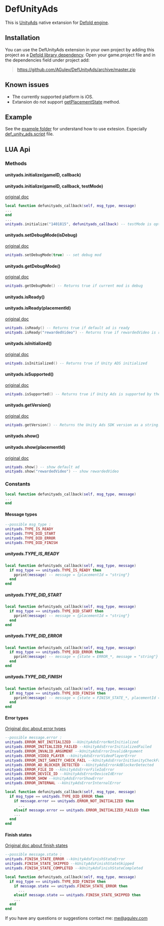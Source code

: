 # DefUnityAds

This is [UnityAds](https://unity3d.com/ru/services/ads) native extansion for [Defold engine](http://www.defold.com).

## Installation

You can use the DefUnityAds extension in your own project by adding this project as a [Defold library dependency](http://www.defold.com/manuals/libraries/).
Open your game.project file and in the dependencies field under project add:

>https://github.com/AGulev/DefUnityAds/archive/master.zip

## Known issues

- The currently supported platform is iOS.
- Extansion do not support [getPlacementState](https://github.com/Unity-Technologies/unity-ads-ios/wiki/sdk_ios_api_reference#getplacementstate) method.

## Example

See the [example folder](https://github.com/AGulev/DefUnityAds/tree/master/Example) for understand how to use extesion. Especially [def_unity_ads.script](https://github.com/AGulev/DefUnityAds/blob/master/Example/def_unity_ads.script) file.


## LUA Api
### Methods
#### unityads.initialize(gameID, callback)
#### unityads.initialize(gameID, callback, testMode)
[original doc](https://github.com/Unity-Technologies/unity-ads-ios/wiki/sdk_ios_api_reference#initialize) 
```lua
local function defunityads_callback(self, msg_type, message)
...
end
...
unityads.initialize("1401815", defunityads_callback) -- testMode is optional parameter
```

#### unityads.setDebugMode(isDebug)
[original doc](https://github.com/Unity-Technologies/unity-ads-ios/wiki/sdk_ios_api_reference#setdebugmode) 
```lua
unityads.setDebugMode(true) -- set debug mod
```

#### unityads.getDebugMode()
[original doc](https://github.com/Unity-Technologies/unity-ads-ios/wiki/sdk_ios_api_reference#getdebugmode) 
```lua
unityads.getDebugMode() -- Returns true if current mod is debug
```

#### unityads.isReady()
#### unityads.isReady(placementId)
[original doc](https://github.com/Unity-Technologies/unity-ads-ios/wiki/sdk_ios_api_reference#isready) 
```lua
unityads.isReady() -- Returns true if default ad is ready
unityads.isReady("rewardedVideo") -- Returns true if rewardedVideo is ready
```

#### unityads.isInitialized()
[original doc](https://github.com/Unity-Technologies/unity-ads-ios/wiki/sdk_ios_api_reference#isinitialized) 
```lua
unityads.isInitialized() -- Returns true if Unity ADS initialized
```

#### unityads.isSupported()
[original doc](https://github.com/Unity-Technologies/unity-ads-ios/wiki/sdk_ios_api_reference#issupported) 
```lua
unityads.isSupported() -- Returns true if Unity Ads is supported by the current device
```

#### unityads.getVersion()
[original doc](https://github.com/Unity-Technologies/unity-ads-ios/wiki/sdk_ios_api_reference#getversion) 
```lua
unityads.getVersion() -- Returns the Unity Ads SDK version as a string.
```

#### unityads.show()
#### unityads.show(placementId)
[original doc](https://github.com/Unity-Technologies/unity-ads-ios/wiki/sdk_ios_api_reference#show) 
```lua
unityads.show() -- show default ad
unityads.show("rewardedVideo") -- show rewardedVideo
```

### Constants
```lua
local function defunityads_callback(self, msg_type, message)
...
end
```
#### Message types
```lua
--possible msg_type :
unityads.TYPE_IS_READY
unityads.TYPE_DID_START
unityads.TYPE_DID_ERROR
unityads.TYPE_DID_FINISH
```
##### unityads.TYPE_IS_READY
```lua
local function defunityads_callback(self, msg_type, message)
  if msg_type == unityads.TYPE_IS_READY then
    pprint(message) -- message = {placementId = "string"}
  end
end
```
##### unityads.TYPE_DID_START
```lua
local function defunityads_callback(self, msg_type, message)
  if msg_type == unityads.TYPE_DID_START then
    pprint(message) -- message = {placementId = "string"}
  end
end
```
##### unityads.TYPE_DID_ERROR
```lua
local function defunityads_callback(self, msg_type, message)
  if msg_type == unityads.TYPE_DID_ERROR then
    pprint(message) -- message = {state = ERROR_*, message = "string"}
  end
end
```
##### unityads.TYPE_DID_FINISH
```lua
local function defunityads_callback(self, msg_type, message)
  if msg_type == unityads.TYPE_DID_FINISH then
    pprint(message) -- message = {state = FINISH_STATE_*, placementId = "string"}
  end
end
```
#### Error types
[Original doc about error types](https://github.com/Unity-Technologies/unity-ads-ios/wiki/sdk_ios_api_errors)
```lua
--possible message.error :
unityads.ERROR_NOT_INITIALIZED --kUnityAdsErrorNotInitialized
unityads.ERROR_INITIALIZED_FAILED --kUnityAdsErrorInitializedFailed
unityads.ERROR_INVALID_ARGUMENT --kUnityAdsErrorInvalidArgument
unityads.ERROR_VIDEO_PLAYER --kUnityAdsErrorVideoPlayerError
unityads.ERROR_INIT_SANITY_CHECK_FAIL --kUnityAdsErrorInitSanityCheckFail
unityads.ERROR_AD_BLOCKER_DETECTED --kUnityAdsErrorAdBlockerDetected
unityads.ERROR_FILE_IO --kUnityAdsErrorFileIoError
unityads.ERROR_DEVICE_ID --kUnityAdsErrorDeviceIdError
unityads.ERROR_SHOW --kUnityAdsErrorShowError
unityads.ERROR_INTERNAL --kUnityAdsErrorInternalError
```
```lua
local function defunityads_callback(self, msg_type, message)
  if msg_type == unityads.TYPE_DID_ERROR then
    if message.error == unityads.ERROR_NOT_INITIALIZED then
      ...
    elseif message.error == unityads.ERROR_INITIALIZED_FAILED then
    ...
  end
end
```
#### Finish states
[Original doc about finish states](https://github.com/Unity-Technologies/unity-ads-ios/wiki/sdk_ios_api_finishstates)
```lua
--possible message.state :
unityads.FINISH_STATE_ERROR --kUnityAdsFinishStateError
unityads.FINISH_STATE_SKIPPED --kUnityAdsFinishStateSkipped
unityads.FINISH_STATE_COMPLETED --kUnityAdsFinishStateCompleted
```
```lua
local function defunityads_callback(self, msg_type, message)
  if msg_type == unityads.TYPE_DID_FINISH then
    if message.state == unityads.FINISH_STATE_ERROR then
      ...
    elseif message.state == unityads.FINISH_STATE_SKIPPED then
    ...
  end
end
```

If you have any questions or suggestions contact me: me@agulev.com
